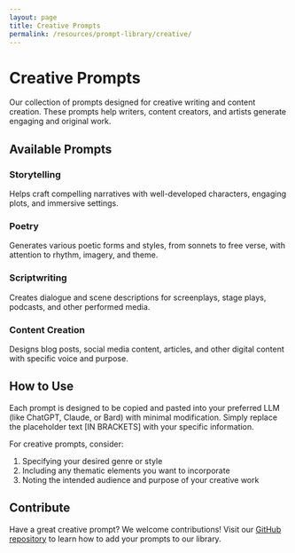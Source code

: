```yaml
---
layout: page
title: Creative Prompts
permalink: /resources/prompt-library/creative/
---
```


# Creative Prompts

Our collection of prompts designed for creative writing and content creation. These prompts help writers, content creators, and artists generate engaging and original work.

## Available Prompts

### Storytelling

Helps craft compelling narratives with well-developed characters, engaging plots, and immersive settings.

### Poetry

Generates various poetic forms and styles, from sonnets to free verse, with attention to rhythm, imagery, and theme.

### Scriptwriting

Creates dialogue and scene descriptions for screenplays, stage plays, podcasts, and other performed media.

### Content Creation

Designs blog posts, social media content, articles, and other digital content with specific voice and purpose.

## How to Use

Each prompt is designed to be copied and pasted into your preferred LLM (like ChatGPT, Claude, or Bard) with minimal modification. Simply replace the placeholder text [IN BRACKETS] with your specific information.

For creative prompts, consider:
1. Specifying your desired genre or style
2. Including any thematic elements you want to incorporate
3. Noting the intended audience and purpose of your creative work

## Contribute

Have a great creative prompt? We welcome contributions! Visit our [GitHub repository](https://github.com/NextGenCyberEd/Prompt_Library) to learn how to add your prompts to our library.